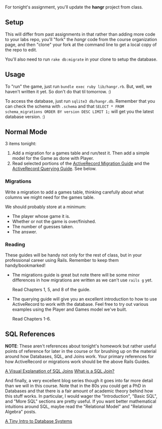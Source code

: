 For tonight's assignment, you'll update the **hangr** project from class.

## Setup

This will differ from past assignments in that rather than adding more
code to your labs repo, you'll "fork" the *hangr* code from the course
organization page, and then "clone" your fork at the command line
to get a local copy of the repo to edit.

You'll also need to run `rake db:migrate` in your clone to setup the database.

## Usage

To "run" the game, just run `bundle exec ruby lib/hangr.rb`.
But, well, we haven't written it yet. So don't do that til tomorrow. :)

To access the database, just run `sqlite3 db/hangr.db`.
Remember that you can check the schema with `.schema` and that
`SELECT * FROM schema_migrations ORDER BY version DESC LIMIT 1;`
will get you the latest database version. :)

## Normal Mode

3 items tonight:

1. Add a migration for a games table and run/test it.
   Then add a simple model for the Game as done with Player.
2. Read selected portions of the [ActiveRecord Migration Guide][amg]
   and the [ActiveRecord Querying Guide][aqg]. See below.

### Migrations

Write a migration to add a games table, thinking carefully about what
columns we might need for the games table.

We should probably store at a minimum:
* The player whose game it is.
* Whether or not the game is over/finished.
* The number of guesses taken.
* The answer.

### Reading

These guides will be handy not only for the rest of class, but in
your professional career using Rails. Remember to keep them handy/bookmarked!

* The migrations guide is great but note there will be some minor differences
  in how migrations are written as we can't use `rails g` yet.

  Read Chapters 1, 5, and 8 of the guide.

* The querying guide will give you an excellent introduction to how to use
  ActiveRecord to work with the database. Feel free to try out various
  examples using the Player and Games model we've built.

  Read Chapters 1-6.

[amg]: http://edgeguides.rubyonrails.org/active_record_migrations.html
[aqg]: http://guides.rubyonrails.org/active_record_querying.html

## SQL References

**NOTE**: These aren't references about tonight's homework but rather
useful points of reference for later in the course or for brushing up
on the material around how Databases, SQL, and Joins work. Your primary
references for how ActiveRecord or migrations work should be the above
Rails Guides.

[A Visual Explanation of SQL Joins](http://blog.codinghorror.com/a-visual-explanation-of-sql-joins/)
[What is a SQL Join?](http://www.sql-join.com/)

And finally, a very excellent blog series though it goes into far more detail
than we will in this course. Note that in the 80s you could get a PhD in
Databases and that there is a fair amount of academic theory behind how this
stuff works. In particular, I would wager the "Introduction", "Basic SQL", and
"More SQL" sections are pretty useful. If you want better mathematical
intuitions around SQL, maybe read the "Relational Model" and "Relational Algebra" posts.

[A Tiny Intro to Database Systems](http://blog.dancrisan.com/a-tiny-intro-to-database-systems)

